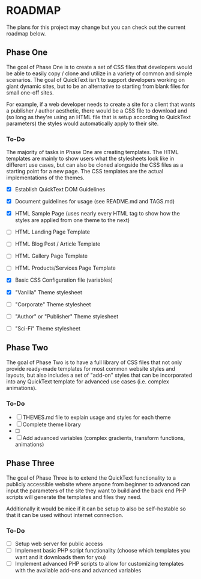 # ROADMAP

The plans for this project may change but you can check out the  current roadmap below.  

## Phase One

The goal of Phase One is to create a set of CSS files that developers would be able to easily copy / clone and utilize in a variety of common and simple scenarios. The goal of QuickText isn't to support developers working on giant dynamic sites, but to be an alternative to starting from blank files for small one-off sites. 

For example, if a web developer needs to create a site for a client that wants a publisher / author aesthetic, there would be a CSS file to download and (so long as they're using an HTML file that is setup according to QuickText parameters) the styles would automatically apply to their site.

### To-Do

The majority of tasks in Phase One are creating templates. The HTML templates are mainly to show users what the stylesheets look like in different use cases, but can also be cloned alongside the CSS files as a starting point for a new page. The CSS templates are the actual implementations of the themes.

- [x] Establish QuickText DOM Guidelines
- [x] Document guidelines for usage (see README.md and TAGS.md)
- [x] HTML Sample Page (uses nearly every HTML tag to show how the styles are applied from one theme to the next)
- [ ] HTML Landing Page Template
- [ ] HTML Blog Post / Article Template
- [ ] HTML Gallery Page Template
- [ ] HTML Products/Services Page Template
- [x] Basic CSS Configuration file (variables)
- [x] "Vanilla" Theme stylesheet
- [ ] "Corporate" Theme stylesheet
- [ ] "Author" or "Publisher" Theme stylesheet
- [ ] "Sci-Fi" Theme stylesheet



## Phase Two

The goal of Phase Two is to have a full library of CSS files that not only provide ready-made templates for most common website styles and layouts, but also includes a set of "add-on" styles that can be incorporated into any QuickText template for advanced use cases (i.e. complex animations).  

### To-Do

- [ ] THEMES.md file to explain usage and styles for each theme
- [ ] Complete theme library
- [ ] 
- [ ] Add advanced variables (complex gradients, transform functions, animations)

## Phase Three

The goal of Phase Three is to extend the QuickText functionality to a publicly accessible website where anyone from beginner to advanced can input the parameters of the site they want to build and the back end PHP scripts will generate the templates and files they need. 

Additionally it would be nice if it can be setup to also be self-hostable so that it can be used without internet connection.

### To-Do

- [ ] Setup web server for public access
- [ ] Implement basic PHP script functionality (choose which templates you want and it downloads them for you)
- [ ] Implement advanced PHP scripts to allow for customizing templates with the available add-ons and advanced variables